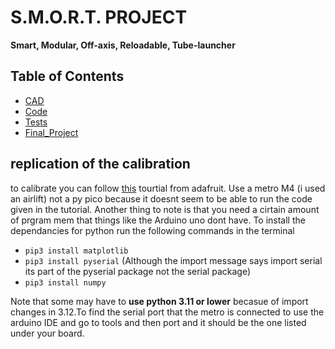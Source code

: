 # S.M.O.R.T. PROJECT 
**Smart, Modular, Off-axis, Reloadable, Tube-launcher**

## Table of Contents

* [CAD](#CAD)
* [Code](#Code)
* [Tests](#Tests)
* [Final_Project](#Final-Project)




## replication of the calibration
to calibrate you can follow [this](https://cdn-learn.adafruit.com/downloads/pdf/adafruit-sensorlab-magnetometer-calibration.pdf) tourtial from adafruit. Use a metro M4 (i used an airlift) not a py pico because it doesnt seem to be able to run the code given in the tutorial. Another thing to note is that you need a cirtain amount of prgram mem that things like the Arduino uno dont have. To install the dependancies for python run the following commands in the terminal

- `pip3 install matplotlib`
- `pip3 install pyserial` (Although the import message says import serial its part of the pyserial package not the serial package)
- `pip3 install numpy`

Note that some may have to **use python 3.11 or lower** becasue of import changes in 3.12.To find the serial port that the metro is connected to use the arduino IDE and go to tools and then port and it should be the one listed under your board.


